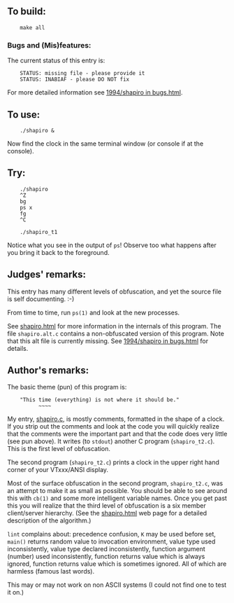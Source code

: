 ## To build:

``` <!---sh-->
    make all
```


### Bugs and (Mis)features:

The current status of this entry is:

```
    STATUS: missing file - please provide it
    STATUS: INABIAF - please DO NOT fix
```

For more detailed information see [1994/shapiro in bugs.html](../../bugs.html#1994_shapiro).


## To use:

``` <!---sh-->
    ./shapiro &
```

Now find the clock in the same terminal window (or console if at the console).


## Try:

``` <!---sh-->
    ./shapiro
    ^Z
    bg
    ps x
    fg
    ^C

    ./shapiro_t1
```

Notice what you see in the output of `ps`! Observe too what happens after you
bring it back to the foreground.


## Judges' remarks:

This entry has many different levels of obfuscation, and yet the
source file is self documenting.  :-)

From time to time, run `ps(1)` and look at the new processes.

See [shapiro.html](shapiro.html) for more information in the internals of this program.
The file `shapiro.alt.c` contains a non-obfuscated version of
this program. Note that this alt file is currently missing. See
[1994/shapiro in bugs.html](../../bugs.html#1994_shapiro) for details.


## Author's remarks:

The basic theme (pun) of this program is:


```
    "This time (everything) is not where it should be."
          ~~~~
```


My entry, [shapiro.c](%%REPO_URL%%/1994/shapiro/shapiro.c), is mostly comments, formatted in the shape of a
clock. If you strip out the comments and look at the code you will
quickly realize that the comments were the important part and that
the code does very little (see pun above). It writes (to `stdout`)
another C program (`shapiro_t2.c`). This is the first level of
obfuscation.

The second program (`shapiro_t2.c`) prints a clock in the upper right hand
corner of your VTxxx/ANSI display.

Most of the surface obfuscation in the second program,
`shapiro_t2.c`, was an attempt to make it as small as possible.
You should be able to see around this with `cb(1)` and some more intelligent
variable names.  Once you get past this you will realize that the third level of
obfuscation is a six member client/server hierarchy.  (See the
[shapiro.html](shapiro.html) web page for a detailed description of the algorithm.)

`lint` complains about: precedence confusion, `K` may be used before set,
`main()` returns random value to invocation environment, value type used
inconsistently, value type declared inconsistently, function argument
(number) used inconsistently, function returns value which is always
ignored, function returns value which is sometimes ignored.
All of which are harmless (famous last words).

This may or may not work on non ASCII systems (I could not find one to
test it on.)


<!--

    Copyright © 1984-2024 by Landon Curt Noll. All Rights Reserved.

    You are free to share and adapt this file under the terms of this license:

        Creative Commons Attribution-ShareAlike 4.0 International (CC BY-SA 4.0)

    For more information, see:

        https://creativecommons.org/licenses/by-sa/4.0/

-->
